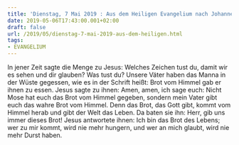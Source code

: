 ```yaml
---
title: 'Dienstag, 7 Mai 2019 : Aus dem Heiligen Evangelium nach Johannes - Joh 6,30-35.'
date: 2019-05-06T17:43:00.001+02:00
draft: false
url: /2019/05/dienstag-7-mai-2019-aus-dem-heiligen.html
tags: 
- EVANGELIUM
---
```


In jener Zeit sagte die Menge zu Jesus: Welches Zeichen tust du, damit wir es sehen und dir glauben? Was tust du? Unsere Väter haben das Manna in der Wüste gegessen, wie es in der Schrift heißt: Brot vom Himmel gab er ihnen zu essen. Jesus sagte zu ihnen: Amen, amen, ich sage euch: Nicht Mose hat euch das Brot vom Himmel gegeben, sondern mein Vater gibt euch das wahre Brot vom Himmel. Denn das Brot, das Gott gibt, kommt vom Himmel herab und gibt der Welt das Leben. Da baten sie ihn: Herr, gib uns immer dieses Brot! Jesus antwortete ihnen: Ich bin das Brot des Lebens; wer zu mir kommt, wird nie mehr hungern, und wer an mich glaubt, wird nie mehr Durst haben.